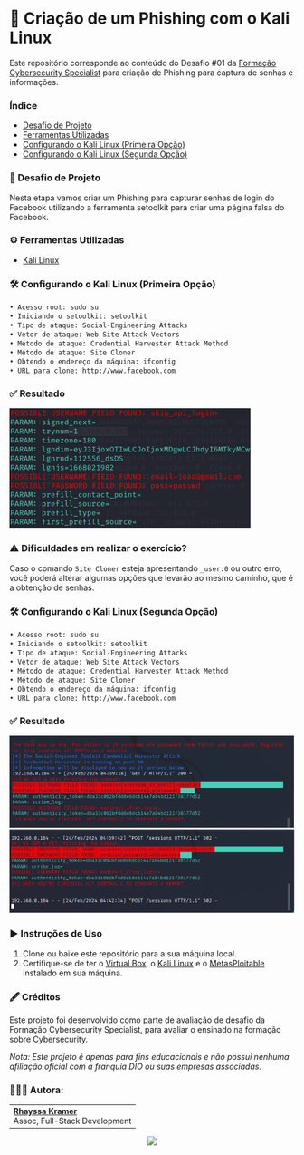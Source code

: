 # 👾 Criação de um Phishing com o Kali Linux

Este repositório corresponde ao conteúdo do Desafio #01 da [Formação Cybersecurity Specialist](https://web.dio.me/track/formacao-cybersecurity) para criação de Phishing para captura de senhas e informações.

### Índice
- [Desafio de Projeto](https://github.com/rhayssakramer/formacao-cybersecurity-specialist/tree/main/Desafio%2301-Criacao-de-um-Phishing#-desafio-de-projeto)
- [Ferramentas Utilizadas](https://github.com/rhayssakramer/formacao-cybersecurity-specialist/tree/main/Desafio%2301-Criacao-de-um-Phishing#%EF%B8%8F-ferramentas-utilizadas)
- [Configurando o Kali Linux (Primeira Opção)](https://github.com/rhayssakramer/formacao-cybersecurity-specialist/tree/main/Desafio%2301-Criacao-de-um-Phishing#%EF%B8%8F-configurando-o-kali-linux-primeira-op%C3%A7%C3%A3o)
- [Configurando o Kali Linux (Segunda Opção)](https://github.com/rhayssakramer/formacao-cybersecurity-specialist/tree/main/Desafio%2301-Criacao-de-um-Phishing#%EF%B8%8F-configurando-o-kali-linux-segunda-op%C3%A7%C3%A3o)

### 🎯 Desafio de Projeto
Nesta etapa vamos criar um Phishing para capturar senhas de login do Facebook utilizando a ferramenta setoolkit para criar uma página falsa do Facebook.

### ⚙️ Ferramentas Utilizadas
- [Kali Linux](https://www.kali.org/get-kali/#kali-platforms)
  
### 🛠️ Configurando o Kali Linux (Primeira Opção)
``` 
• Acesso root: sudo su
• Iniciando o setoolkit: setoolkit
• Tipo de ataque: Social-Engineering Attacks
• Vetor de ataque: Web Site Attack Vectors
• Método de ataque: Credential Harvester Attack Method 
• Método de ataque: Site Cloner
• Obtendo o endereço da máquina: ifconfig
• URL para clone: http://www.facebook.com 
```

### ✅ Resultado
![passwd](https://github.com/rhayssakramer/formacao-cybersecurity-specialist/blob/main/Desafio%2301-Criacao-de-um-Phishing/img/image.png)

### ⚠️ Dificuldades em realizar o exercício?
Caso o comando `Site Cloner` esteja apresentando `_user:0` ou outro erro, você poderá alterar algumas opções que levarão ao mesmo caminho, que é a obtenção de senhas. 

### 🛠️ Configurando o Kali Linux (Segunda Opção)
``` 
• Acesso root: sudo su
• Iniciando o setoolkit: setoolkit
• Tipo de ataque: Social-Engineering Attacks
• Vetor de ataque: Web Site Attack Vectors
• Método de ataque: Credential Harvester Attack Method 
• Método de ataque: Site Cloner
• Obtendo o endereço da máquina: ifconfig
• URL para clone: http://www.facebook.com
```

### ✅ Resultado
![doc 1](https://github.com/rhayssakramer/formacao-cybersecurity-specialist/blob/main/Desafio%2301-Criacao-de-um-Phishing/img/image-1.png)
![doc 2](https://github.com/rhayssakramer/formacao-cybersecurity-specialist/blob/main/Desafio%2301-Criacao-de-um-Phishing/img/image-2.png)

### ▶️ Instruções de Uso

1. Clone ou baixe este repositório para a sua máquina local.
2. Certifique-se de ter o [Virtual Box](https://www.virtualbox.org/wiki/Downloads), o [Kali Linux](https://www.kali.org/get-kali/#kali-platforms) e o [MetasPloitable](https://sourceforge.net/projects/metasploitable/) instalado em sua máquina.

### 🖋️ Créditos
Este projeto foi desenvolvido como parte de avaliação de desafio da Formação Cybersecurity Specialist, para avaliar o ensinado na formação sobre Cybersecurity.

*Nota: Este projeto é apenas para fins educacionais e não possui nenhuma afiliação oficial com a franquia DIO ou suas empresas associadas.*

### 👩🏼‍💻 Autora:
<table style="border=0">
  <tr>
    <td align="left">
      <a href="https://github.com/rhayssakramer">
        <span><b>Rhayssa Kramer</b></span>
      </a>
      <br>
      <span>Assoc, Full-Stack Development</span>
    </td>
  </tr>
</table>

<div align="center"><a href="https://github.com/rhayssakramer"><img src="https://github.com/user-attachments/assets/27f933bf-6bb5-418d-aa0f-842b65185a82" width="130"></a></div>
